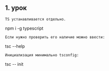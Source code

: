 ## 1. урок 
    TS устанавливается отдельно. 

npm i -g typescript

    Если нужно проверить его наличие можно ввести:
tsc --help

    Инициализация минимально tsconfig:
tsc -- init
